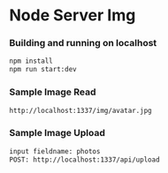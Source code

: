 # Node Server Img

### Building and running on localhost

```sh
npm install
npm run start:dev
```

### Sample Image Read
```sh
http://localhost:1337/img/avatar.jpg
```

### Sample Image Upload
```sh
input fieldname: photos
POST: http://localhost:1337/api/upload
```
